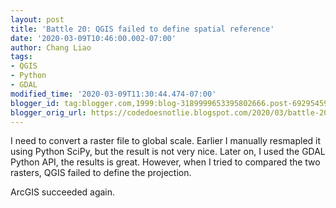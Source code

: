 ```yaml
---
layout: post
title: 'Battle 20: QGIS failed to define spatial reference'
date: '2020-03-09T10:46:00.002-07:00'
author: Chang Liao
tags:
- QGIS
- Python
- GDAL
modified_time: '2020-03-09T11:30:44.474-07:00'
blogger_id: tag:blogger.com,1999:blog-3189999653395802666.post-6929545925870082418
blogger_orig_url: https://codedoesnotlie.blogspot.com/2020/03/battle-20-qgis-failed-to-define-spatial.html
---
```


I need to convert a raster file to global scale. 
Earlier I manually resmapled it using Python SciPy, but the result is not very 
nice. 
Later on, I used the GDAL Python API, the results is great. 
However, when I tried to compared the two rasters, QGIS failed to define the 
projection. 

ArcGIS succeeded again. 